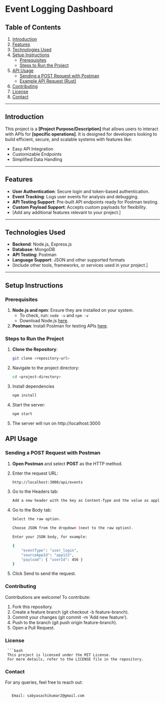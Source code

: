 # Event Logging Dashboard

## Table of Contents
1. [Introduction](#introduction)
2. [Features](#features)
3. [Technologies Used](#technologies-used)
4. [Setup Instructions](#setup-instructions)
   - [Prerequisites](#prerequisites)
   - [Steps to Run the Project](#steps-to-run-the-project)
5. [API Usage](#api-usage)
   - [Sending a POST Request with Postman](#sending-a-post-request-with-postman)
   - [Example API Request (Rust)](#example-api-request-rust)
6. [Contributing](#contributing)
7. [License](#license)
8. [Contact](#contact)

---

## Introduction

This project is a **[Project Purpose/Description]** that allows users to interact with APIs for **[specific operations]**. It is designed for developers looking to build efficient, secure, and scalable systems with features like:

- Easy API Integration
- Customizable Endpoints
- Simplified Data Handling

---

## Features

- **User Authentication**: Secure login and token-based authentication.
- **Event Tracking**: Logs user events for analysis and debugging.
- **API Testing Support**: Pre-built API endpoints ready for Postman testing.
- **Custom Payload Support**: Accepts custom payloads for flexibility.
- [Add any additional features relevant to your project.]

---

## Technologies Used

- **Backend**: Node.js, Express.js
- **Database**: MongoDB
- **API Testing**: Postman
- **Language Support**: JSON and other supported formats
- [Include other tools, frameworks, or services used in your project.]

---

## Setup Instructions

### Prerequisites

1. **Node.js and npm**: Ensure they are installed on your system.
   - To check, run: `node -v` and `npm -v`
   - Download Node.js [here](https://nodejs.org/).
2. **Postman**: Install Postman for testing APIs [here](https://www.postman.com/).

### Steps to Run the Project

1. **Clone the Repository**:
   ```bash
   git clone <repository-url>


2. Navigate to the project directory:
   ```bash
   cd <project-directory>
   
3. Install dependencies
   ```bash
   npm install

4. Start the server:
   ```bash
   npm start
5. The server will run on http://localhost:3000


## API Usage

### Sending a POST Request with Postman

1. **Open Postman** and select **POST** as the HTTP method.

2. Enter the request URL:
   ```bash
   http://localhost:3000/api/events
   
3. Go to the Headers tab:
   ```bash
   Add a new header with the key as Content-Type and the value as application/json.
   
4. Go to the Body tab:
    ```bash
    Select the raw option.
    
    Choose JSON from the dropdown (next to the raw option).
    
    Enter your JSON body, for example:
    
    {
        "eventType": "user_login",
        "sourceAppId": "app123",
        "payload": { "userId": 456 }
    }
5. Click Send to send the request.


### Contributing

Contributions are welcome!
To contribute:

1. Fork this repository.
2. Create a feature branch (git checkout -b feature-branch).
3. Commit your changes (git commit -m 'Add new feature').
4. Push to the branch (git push origin feature-branch).
5. Open a Pull Request.

### License
     ```bash
     This project is licensed under the MIT License.
     For more details, refer to the LICENSE file in the repository.

### Contact
For any queries, feel free to reach out:
```bash

   Email: sabyasachikumar2@gmail.com
